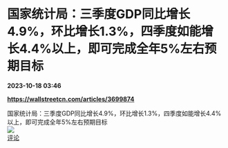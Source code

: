 # 国家统计局：三季度GDP同比增长4.9%，环比增长1.3%，四季度如能增长4.4%以上，即可完成全年5%左右预期目标

**2023-10-18 03:46**

**https://wallstreetcn.com/articles/3699874**

国家统计局：三季度GDP同比增长4.9%，环比增长1.3%，四季度如能增长4.4%以上，即可完成全年5%左右预期目标  
![](https://img3.chouti.com/CHOUTI_231018_7EF3114EDC974BA79B124225B6524C1E.png)  
[评论](https://m.chouti.com/link/40324161)